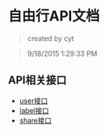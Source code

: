 # 自由行API文档

> created by cyt

> 9/18/2015 1:29:33 PM

## API相关接口

- [user接口](./doc/user/getList.md)
- [label接口](.doc/label/label.md)
- [share接口](.doc/share/share.md)
